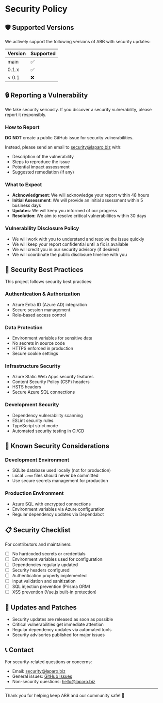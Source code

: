 # Security Policy

## 🛡️ Supported Versions

We actively support the following versions of ABB with security updates:

| Version | Supported          |
| ------- | ------------------ |
| main    | :white_check_mark: |
| 0.1.x   | :white_check_mark: |
| < 0.1   | :x:                |

## 🔒 Reporting a Vulnerability

We take security seriously. If you discover a security vulnerability, please report it responsibly.

### How to Report

**DO NOT** create a public GitHub issue for security vulnerabilities.

Instead, please send an email to [security@laparo.biz](mailto:security@laparo.biz) with:

- Description of the vulnerability
- Steps to reproduce the issue
- Potential impact assessment
- Suggested remediation (if any)

### What to Expect

- **Acknowledgment**: We will acknowledge your report within 48 hours
- **Initial Assessment**: We will provide an initial assessment within 5 business days
- **Updates**: We will keep you informed of our progress
- **Resolution**: We aim to resolve critical vulnerabilities within 30 days

### Vulnerability Disclosure Policy

- We will work with you to understand and resolve the issue quickly
- We will keep your report confidential until a fix is available
- We will credit you in our security advisory (if desired)
- We will coordinate the public disclosure timeline with you

## 🔐 Security Best Practices

This project follows security best practices:

### Authentication & Authorization

- Azure Entra ID (Azure AD) integration
- Secure session management
- Role-based access control

### Data Protection

- Environment variables for sensitive data
- No secrets in source code
- HTTPS enforced in production
- Secure cookie settings

### Infrastructure Security

- Azure Static Web Apps security features
- Content Security Policy (CSP) headers
- HSTS headers
- Secure Azure SQL connections

### Development Security

- Dependency vulnerability scanning
- ESLint security rules
- TypeScript strict mode
- Automated security testing in CI/CD

## 🚨 Known Security Considerations

### Development Environment

- SQLite database used locally (not for production)
- Local `.env` files should never be committed
- Use secure secrets management for production

### Production Environment

- Azure SQL with encrypted connections
- Environment variables via Azure configuration
- Regular dependency updates via Dependabot

## 📋 Security Checklist

For contributors and maintainers:

- [ ] No hardcoded secrets or credentials
- [ ] Environment variables used for configuration
- [ ] Dependencies regularly updated
- [ ] Security headers configured
- [ ] Authentication properly implemented
- [ ] Input validation and sanitization
- [ ] SQL injection prevention (Prisma ORM)
- [ ] XSS prevention (Vue.js built-in protection)

## 🔄 Updates and Patches

- Security updates are released as soon as possible
- Critical vulnerabilities get immediate attention
- Regular dependency updates via automated tools
- Security advisories published for major issues

## 📞 Contact

For security-related questions or concerns:

- Email: [security@laparo.biz](mailto:security@laparo.biz)
- General issues: [GitHub Issues](https://github.com/Laparo/abb/issues)
- Non-security questions: [hello@laparo.biz](mailto:hello@laparo.biz)

---

Thank you for helping keep ABB and our community safe! 🙏
